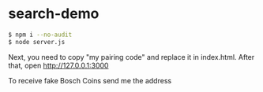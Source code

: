 # search-demo

```bash
$ npm i --no-audit
$ node server.js
```

Next, you need to copy "my pairing code" and replace it in index.html.
After that, open http://127.0.0.1:3000

 To receive fake Bosch Coins send me the address